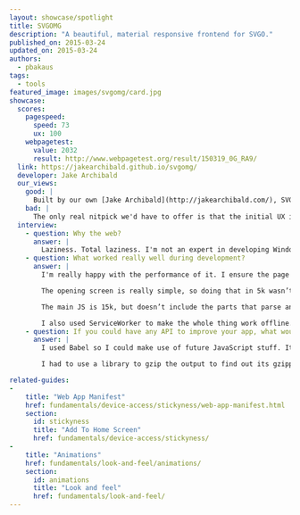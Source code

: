 ```yaml
---
layout: showcase/spotlight
title: SVGOMG
description: "A beautiful, material responsive frontend for SVGO."
published_on: 2015-03-24
updated_on: 2015-03-24
authors:
  - pbakaus
tags: 
  - tools
featured_image: images/svgomg/card.jpg
showcase:
  scores:
    pagespeed:
      speed: 73
      ux: 100
    webpagetest:
      value: 2032
      result: http://www.webpagetest.org/result/150319_0G_RA9/
  link: https://jakearchibald.github.io/svgomg/
  developer: Jake Archibald
  our_views:
    good: |
      Built by our own [Jake Archibald](http://jakearchibald.com/), SVGOMG is an almost perfect example of a fully responsive and capable tool written with web technologies. It features a beautiful Material Design look, ServiceWorker ensures that the app loads quickly and is available offline, and the transitions are smooth on mobile.
    bad: |
      The only real nitpick we'd have to offer is that the initial UX is confusing due to the main UI missing. Other than that, job well done!
  interview:
    - question: Why the web?
      answer: |
        Laziness. Total laziness. I'm not an expert in developing Windows native apps, I'm not an expert in OSX native apps, nor am I an expert in creating native apps for iOS, Android, Windows Phone or Linux. I can however do the web, and that one skill set let me build something *once* that worked on all those platforms.
    - question: What worked really well during development?
      answer: |
        I'm really happy with the performance of it. I ensure the page renders before JS is available. In fact, it gets to first render with only 5k of HTML with some inlined CSS and SVG. The main scripts and CSS are all loaded in the background. This means the site appears to load in 1.5s even on 3G with an empty cache, and most of that is DNS and SSL.

        The opening screen is really simple, so doing that in 5k wasn’t a challenge. It really bothers me that so many sites wait on JS for their first render, some even require their JS to make further requests before rendering. This pushes 3G render time towards 10s – as a mobile user I know I wouldn’t put up with that.

        The main JS is 15k, but doesn’t include the parts that parse and minify the SVG, that’s loaded as an extra phase in the background. It’s great because interactivity lands really quickly, and the user doesn’t notice the extra loading. If the user manages to select an SVG before that script is available, the loading of that script appears to be part of the processing time.

        I also used ServiceWorker to make the whole thing work offline. Working offline is a pretty cool feature, but I’m mostly doing it for performance. Subsequent visits to SVGOMG render almost instantly, whatever connection the user has. Given the variations in mobile connectivity, that’s really valuable!
    - question: If you could have any API to improve your app, what would it be?
      answer: |
        I used Babel so I could make use of future JavaScript stuff. It'd be great to have some of that working natively in the platform. Specifically, async/await, arrow functions, argument defaults and destructuring.

        I had to use a library to gzip the output to find out its gzipped size. Using a library for this is kinda annoying as that code is already in the browser for HTTP stuff, there's just no API to it. Ideally it should be some kind of transform stream so I can count the size of the output without having the whole thing in memory.

related-guides:
-
    title: "Web App Manifest"
    href: fundamentals/device-access/stickyness/web-app-manifest.html
    section:
      id: stickyness
      title: "Add To Home Screen"
      href: fundamentals/device-access/stickyness/
-
    title: "Animations"
    href: fundamentals/look-and-feel/animations/
    section:
      id: animations
      title: "Look and feel"
      href: fundamentals/look-and-feel/
---
```

